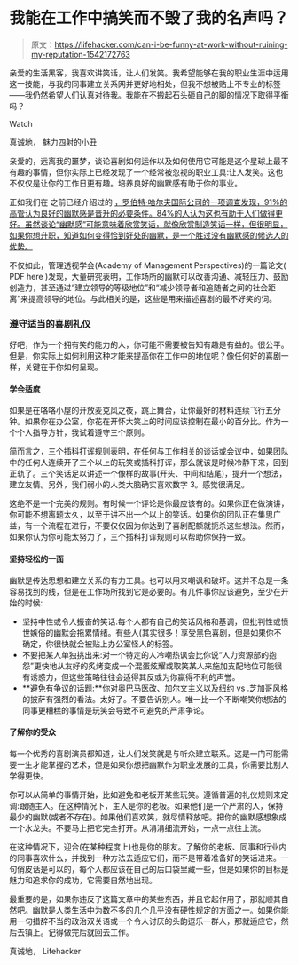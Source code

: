# 我能在工作中搞笑而不毁了我的名声吗？

> 原文：<https://lifehacker.com/can-i-be-funny-at-work-without-ruining-my-reputation-1542172763>

亲爱的生活黑客，我喜欢讲笑话，让人们发笑。我希望能够在我的职业生涯中运用这一技能，与我的同事建立关系网并更好地相处，但我不想被贴上不专业的标签——我仍然希望人们认真对待我。我能在不搬起石头砸自己的脚的情况下取得平衡吗？

Watch

真诚地，
魅力四射的小丑

亲爱的，远离我的噩梦，谈论喜剧如何运作以及如何使用它可能是这个星球上最不有趣的事情，但你实际上已经发现了一个经常被忽视的职业工具:让人发笑。这也不仅仅是让你的工作日更有趣。培养良好的幽默感有助于你的事业。

正如我们在 之前已经介绍过的 [，罗伯特·哈尔夫国际公司的一项调查发现，91%的高管认为良好的幽默感是晋升的必要条件。84%的人认为这也有助于人们做得更好。虽然谈论“幽默感”可能意味着欣赏笑话，就像欣赏制造笑话一样，但很明显，如果你想升职，知道如何变得恰到好处的幽默，是一个胜过没有幽默感的候选人的优势。](https://lifehacker.com/be-funny-at-work-its-good-for-you-500022176)

不仅如此，管理透视学会(Academy of Management Perspectives)的一篇论文( PDF here )发现，大量研究表明，工作场所的幽默可以改善沟通、减轻压力、鼓励创造力，甚至通过“建立领导的等级地位”和“减少领导者和追随者之间的社会距离”来提高领导的地位。与此相关的是，这些是用来描述喜剧的最不好笑的词。

### 遵守适当的喜剧礼仪

好吧，作为一个拥有笑的能力的人，你可能不需要被告知有趣是有益的。很公平。但是，你实际上如何利用这种才能来提高你在工作中的地位呢？像任何好的喜剧一样，关键在于你如何呈现。

#### 学会适度

如果是在咯咯小屋的开放麦克风之夜，跳上舞台，让你最好的材料连续飞行五分钟。如果你在办公室，你花在开怀大笑上的时间应该控制在最小的百分比。作为一个个人指导方针，我试着遵守三个原则。

简而言之，三个插科打诨规则表明，在任何与工作相关的谈话或会议中，如果团队中的任何人连续开了三个以上的玩笑或插科打诨，那么就该是时候冷静下来，回到正轨了。三个笑话足以讲述一个像样的故事(开头、中间和结尾)，提升一个想法，建立友情。另外，我们弱小的人类大脑确实喜欢数字 3。感觉很满足。

这绝不是一个完美的规则。有时候一个评论是你最应该有的。如果你正在做演讲，你可能不想离题太久，以至于讲不出一个以上的笑话。如果你的团队正在集思广益，有一个流程在进行，不要仅仅因为你达到了喜剧配额就扼杀这些想法。然而，如果你认为你可能太努力了，三个插科打诨规则可以帮助你保持一致。

#### 坚持轻松的一面

幽默是传达思想和建立关系的有力工具。也可以用来嘲讽和破坏。这并不总是一条容易找到的线，但是在工作场所找到它是必要的。有几件事你应该避免，至少在开始的时候:

*   坚持中性或令人振奋的笑话:每个人都有自己的笑话风格和基调，但批判性或愤世嫉俗的幽默会拖累情绪。有些人(其实很多！享受黑色喜剧，但是如果你不确定，你很快就会被贴上办公室怪人的标签。
*   不要把某人单独挑出来:对一个特定的人冷嘲热讽会比你说“人力资源部的抱怨”更快地从友好的炙烤变成一个混蛋炫耀或取笑某人来施加支配地位可能很有诱惑力，但这些策略往往会适得其反或为你赢得不利的声誉。
*   **避免有争议的话题:**你对奥巴马医改、加尔文主义以及纽约 vs .芝加哥风格的披萨有强烈的看法。太好了。不要告诉别人。唯一比一个不断嘲笑你想法的同事更糟糕的事情是玩笑会导致不可避免的严肃争论。

#### 了解你的受众

每一个优秀的喜剧演员都知道，让人们发笑就是与听众建立联系。这是一门可能需要一生才能掌握的艺术，但是如果你想把幽默作为职业发展的工具，你需要比别人学得更快。

你可以从简单的事情开始，比如避免和老板开某些玩笑。遵循普遍的礼仪规则来定调:跟随主人。在这种情况下，主人是你的老板。如果他们是一个严肃的人，保持最少的幽默(或者不存在)。如果他们喜欢笑，就尽情释放吧。把你的幽默感想象成一个水龙头。不要马上把它完全打开。从涓涓细流开始，一点一点往上流。

在这种情况下，迎合(在某种程度上)也是你的朋友。了解你的老板、同事和行业内的同事喜欢什么，并找到一种方法去适应它们，而不是带着准备好的笑话进来。一句俏皮话是可以的，每个人都应该在自己的后口袋里藏一些，但是如果你的目标是魅力和追求你的成功，它需要自然地出现。

最重要的是，如果你违反了这篇文章中的某些东西，并且它起作用了，那就顺其自然吧。幽默是人类生活中为数不多的几个几乎没有硬性规定的方面之一。如果你能用一句措辞不当的政治双关语或一个令人讨厌的头韵逗乐一群人，那就适应它，然后去镇上。记得做完后就回去工作。

真诚地，
Lifehacker